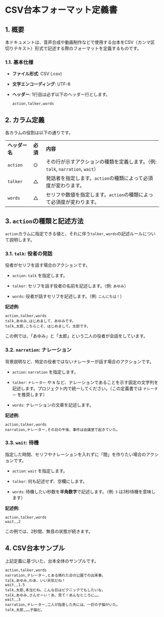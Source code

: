 # CSV台本フォーマット定義書

## 1. 概要

本ドキュメントは、音声合成や動画制作などで使用する台本をCSV（カンマ区切りテキスト）形式で記述する際のフォーマットを定義するものです。

### 1.1. 基本仕様

- **ファイル形式**: CSV (.csv)
    
- **文字エンコーディング**: UTF-8
    
- **ヘッダー**: 1行目は必ず以下のヘッダー行とします。
    
    ```
    action,talker,words
    ```
    

## 2. カラム定義

各カラムの役割は以下の通りです。

|   |   |   |
|---|---|---|
|**ヘッダー名**|**必須**|**内容**|
|`action`|○|その行が示すアクションの種類を定義します。（例: `talk`, `narration`, `wait`）|
|`talker`|△|発話者を指定します。`action`の種類によって必須度が変わります。|
|`words`|△|セリフや数値を指定します。`action`の種類によって必須度が変わります。|

## 3. `action`の種類と記述方法

`action`カラムに指定できる値と、それに伴う`talker`, `words`の記述ルールについて説明します。

### 3.1. `talk`: 役者の発話

役者がセリフを話す場合のアクションです。

- `action`: `talk` を指定します。
    
- `talker`: セリフを話す役者の名前を記述します。（例: `あゆみ`）
    
- `words`: 役者が話すセリフを記述します。（例: `こんにちは！`）
    

**記述例:**

```
action,talker,words
talk,あゆみ,はじめまして、あゆみです。
talk,太郎,こちらこそ、はじめまして。太郎です。
```

この例では、「あゆみ」と「太郎」という二人の役者が会話をしています。

### 3.2. `narration`: ナレーション

背景説明など、特定の役者ではないナレーターが話す場合のアクションです。

- `action`: `narration` を指定します。
    
- `talker`: `ナレーター` や `N` など、ナレーションであることを示す固定の文字列を記述します。プロジェクト内で統一してください。（この定義書では `ナレーター` を推奨します）
    
- `words`: ナレーションの文章を記述します。
    

**記述例:**

```
action,talker,words
narration,ナレーター,その日の午後、事件は会議室で起きていた。
```

### 3.3. `wait`: 待機

指定した時間、セリフやナレーションを入れずに「間」を作りたい場合のアクションです。

- `action`: `wait` を指定します。
    
- `talker`: 何も記述せず、空欄にします。
    
- `words`: 待機したい秒数を**半角数字**で記述します。（例: `3` は3秒待機を意味します）
    

**記述例:**

```
action,talker,words
wait,,2
```

この例では、2秒間、無音の状態が続きます。

## 4. CSV台本サンプル

上記定義に基づいた、台本全体のサンプルです。

```
action,talker,words
narration,ナレーター,とある晴れた日の公園での出来事。
talk,あゆみ,わあ、いい天気だね！
wait,,1.5
talk,太郎,本当だね。こんな日はピクニックでもしたいな。
talk,あゆみ,さんせーい！あ、見て！あんなところに……
wait,,3
narration,ナレーター,二人が指差した先には、一匹の子猫がいた。
talk,太郎,……子猫だ。
```